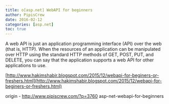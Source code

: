 ```yaml
---
title: o[asp.net] WebAPI for beginners
author: PipisCrew
date: 2016-02-12
categories: [asp.net]
toc: true
---
```


A web API is just an application programming interface (API) over the web (that is, HTTP). When the resources of an application can be manipulated over HTTP using the standard HTTP methods of GET, POST, PUT, and DELETE, you can say that the application supports a web API for other applications to use.

[http://www.hakimshabir.blogspot.com/2015/12/webapi-for-beginers-or-freshers.html](http://www.hakimshabir.blogspot.com/2015/12/webapi-for-beginers-or-freshers.html)

origin - http://www.pipiscrew.com/?p=3760 asp-net-webapi-for-beginners